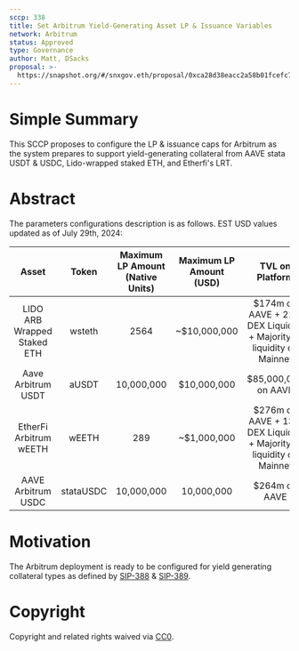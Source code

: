 ```yaml
---
sccp: 338
title: Set Arbitrum Yield-Generating Asset LP & Issuance Variables
network: Arbitrum
status: Approved
type: Governance
author: Matt, DSacks
proposal: >-
  https://snapshot.org/#/snxgov.eth/proposal/0xca28d38eacc2a58b01fcefc7e2332612ee638d39ea56b750a1ea6c69a6498414
---
```

# Simple Summary
This SCCP proposes to configure the LP & issuance caps for Arbitrum as the system prepares to support yield-generating collateral from AAVE stata USDT & USDC, Lido-wrapped staked ETH, and Etherfi's LRT.

# Abstract
The parameters configurations description is as follows. EST USD values updated as of July 29th, 2024:

|            Asset            |  Token | Maximum LP Amount (Native Units) | Maximum LP Amount (USD) |                            TVL on Platform                           | Issuance Ratio | Liquidation Ratio |
|:---------------------------:|:------:|:--------------------------------:|:-----------------------:|:--------------------------------------------------------------------:|:--------------:|:-----------------:|
| LIDO ARB Wrapped Staked ETH | wsteth |              2564                |       ~$10,000,000       | $174m on AAVE + 21m DEX Liquidity + Majority of liquidity on Mainnet |      200%      |        135%       |
|      Aave Arbitrum USDT     |  aUSDT |           10,000,000              |        $10,000,000       |                          $85,000,000 on AAVE                         |      130%      |        110%       |
|    EtherFi Arbitrum wEETH   |  wEETH |               289                |       ~$1,000,000       | $276m on AAVE + 13m DEX Liquidity + Majority of liquidity on Mainnet |      250%      |        150%       |
|      AAVE Arbitrum USDC     | stataUSDC |            10,000,000            |        10,000,000       |                             $264m on AAVE                             |      130%      |        110%       |       


# Motivation
The Arbitrum deployment is ready to be configured for yield generating collateral types as defined by [SIP-388](https://sips.synthetix.io/sips/sip-388/) & [SIP-389](https://sips.sinthetix.io/sips/sip-389/).

# Copyright
Copyright and related rights waived via [CC0](https://creativecommons.org/publicdomain/zero/1.0/).
